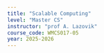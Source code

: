 ```yaml
---
title: "Scalable Computing"
level: "Master CS"
instructor: "prof A. Lazovik"
course_code: WMCS017-05
year: 2025-2026
---
```

